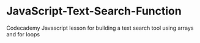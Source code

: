 # JavaScript-Text-Search-Function
Codecademy Javascript lesson for building a text search tool using arrays and for loops
